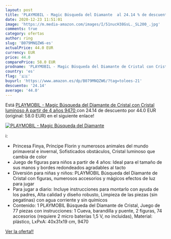 ```yaml
---
layout: post
title: 'PLAYMOBIL - Magic Búsqueda del Diamante  al 24.14 % de descuento'
date: 2020-12-23 11:51:01
image: 'https://m.media-amazon.com/images/I/51nucH38GsL._SL200_.jpg'
comments: true
category: ofertas
author: ring
slug: 'B079MNQZW6-es'
actualPrice: 44.0 EUR
currency: EUR
price: 44.0
comparePrice: 58.0 EUR
prodname: 'PLAYMOBIL - Magic Búsqueda del Diamante de Cristal con Cristal luminoso  A partir de 4 años  9470 '
country: 'es'
flag: '🇪🇸'
buyurl: 'https://www.amazon.es/dp/B079MNQZW6/?tag=tolees-21'
descuento: '24.14'
average: '44.0'
---
```


Está [PLAYMOBIL - Magic Búsqueda del Diamante de Cristal con Cristal luminoso  A partir de 4 años  9470 ](https://www.amazon.es/dp/B079MNQZW6/?tag=tolees-21) con 24.14 de descuento por 44.0 EUR (original: 58.0 EUR) en el siguiente enlace!

[![PLAYMOBIL - Magic Búsqueda del Diamante ](https://m.media-amazon.com/images/I/51nucH38GsL._SL200_.jpg)](https://www.amazon.es/dp/B079MNQZW6/?tag=tolees-21)

ℹ️:

- Princesa Finya, Príncipe Florin y numerosos animales del mundo primaveral e invernal, Sofisticados obstáculos, Cristal luminoso que cambia de color
- Juego de figuras para niños a partir de 4 años: Ideal para el tamaño de sus manos y bordes redondeados agradables al tacto
- Diversión para niñas y niños: PLAYMOBIL Búsqueda del Diamante de Cristal con figuras, numerosos accesorios y mágicos efectos de luz para jugar
- Para jugar a diario: Incluye instrucciones para montarlo con ayuda de los padres, Alta calidad y diseño robusto, Limpieza de las piezas (sin pegatinas) con agua corriente y sin químicos
- Contenido: 1 PLAYMOBIL Búsqueda del Diamante de Cristal, Juego de 77 piezas con instrucciones: 1 Cueva, barandilla y puente, 2 figuras, 74 accesorios (requiere 2 micro baterías 1,5 V, no incluidas), Material: plástico, LxPxA: 40x31x19 cm, 9470

[Ver la oferta!!](https://www.amazon.es/dp/B079MNQZW6/?tag=tolees-21)
